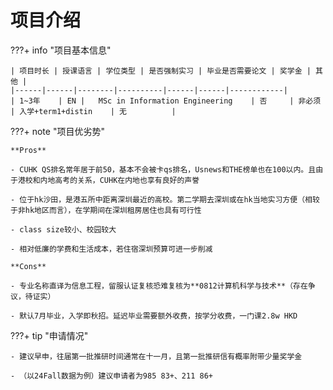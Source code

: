 # 项目介绍
???+ info "项目基本信息" 

    | 项目时长 | 授课语言 | 学位类型 | 是否强制实习 | 毕业是否需要论文 | 奖学金 | 其他 |
    |------|------|--------|----------|------|------|------------|
    | 1~3年    | EN |   MSc in Information Engineering    | 否     | 非必须   | 入学+term1+distin    | 无          |

???+ note "项目优劣势"

    **Pros**

    - CUHK QS排名常年居于前50，基本不会被卡qs排名，Usnews和THE榜单也在100以内。且由于港校和内地高考的关系，CUHK在内地也享有良好的声誉

    - 位于hk沙田，是港五所中距离深圳最近的高校。第二学期去深圳或在hk当地实习方便（相较于非hk地区而言），在学期间在深圳租房居住也具有可行性

    - class size较小、校园较大

    - 相对低廉的学费和生活成本，若住宿深圳预算可进一步削减

    **Cons**

    - 专业名称直译为信息工程，留服认证复核恐难复核为**0812计算机科学与技术**（存在争议，待证实）

    - 默认7月毕业，入学即秋招。延迟毕业需要额外收费，按学分收费，一门课2.8w HKD

???+ tip "申请情况"

    - 建议早申，往届第一批推研时间通常在十一月，且第一批推研信有概率附带少量奖学金

    - （以24Fall数据为例）建议申请者为985 83+、211 86+

